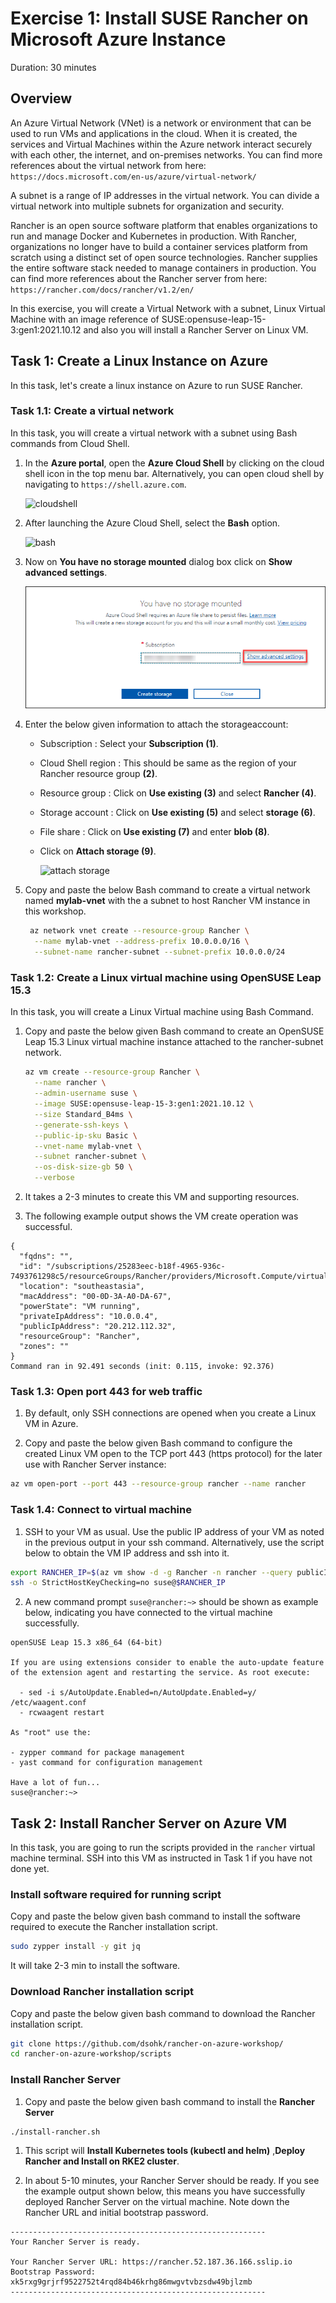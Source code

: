 # Exercise 1: Install SUSE Rancher on Microsoft Azure Instance

Duration: 30 minutes

## Overview

An Azure Virtual Network (VNet) is a network or environment that can be used to run VMs and applications in the cloud. When it is created, the services and Virtual Machines within the Azure network interact securely with each other, the internet, and on-premises networks. You can find more references about the virtual network from here: ```https://docs.microsoft.com/en-us/azure/virtual-network/```

A subnet is a range of IP addresses in the virtual network. You can divide a virtual network into multiple subnets for organization and security.

Rancher is an open source software platform that enables organizations to run and manage Docker and Kubernetes in production. With Rancher, organizations no longer have to build a container services platform from scratch using a distinct set of open source technologies. Rancher supplies the entire software stack needed to manage containers in production. You can find more references about the Rancher server from here: ```https://rancher.com/docs/rancher/v1.2/en/```

In this exercise, you will create a Virtual Network with a subnet, Linux Virtual Machine with an image reference of SUSE:opensuse-leap-15-3:gen1:2021.10.12 and also you will install a Rancher Server on Linux VM.

## Task 1: Create a Linux Instance on Azure

In this task, let's create a linux instance on Azure to run SUSE Rancher.



### Task 1.1: Create a virtual network

In this task, you will create a virtual network with a subnet using Bash commands from Cloud Shell.

1. In the **Azure portal**, open the **Azure Cloud Shell** by clicking on the cloud shell icon in the top menu bar. Alternatively, you can open cloud shell by navigating to `https://shell.azure.com`.

    ![cloudshell](../main/Images/cloudshell.png)
    
1. After launching the Azure Cloud Shell, select the **Bash** option.

     ![bash](../main/Images/bash.png)
    
1. Now on **You have no storage mounted** dialog box click on **Show advanced settings**.

    ![advance-settings](/Images/advance-settings.png)
    
1. Enter the below given information to attach the storageaccount:

    - Subscription : Select your **Subscription (1)**.

    - Cloud Shell region : This should be same as the region of your Rancher resource group **(2)**.

    - Resource group : Click on **Use existing (3)** and select **Rancher (4)**.

    - Storage account : Click on **Use existing (5)** and select **storage<inject key="DID" enableCopy="false"/> (6)**.

    - File share : Click on **Use existing (7)** and enter **blob (8)**.

    - Click on **Attach storage (9)**.

      ![attach storage](../main/Images/attach%20storage.png)

1. Copy and paste the below Bash command to create a virtual network named **mylab-vnet** with the a subnet to host Rancher VM instance in this workshop.

   ```bash
    az network vnet create --resource-group Rancher \
     --name mylab-vnet --address-prefix 10.0.0.0/16 \
     --subnet-name rancher-subnet --subnet-prefix 10.0.0.0/24
   ```
   
### Task 1.2: Create a Linux virtual machine using OpenSUSE Leap 15.3

In this task, you will create a Linux Virtual machine using Bash Command.

1. Copy and paste the below given Bash command to create an OpenSUSE Leap 15.3 Linux virtual machine instance attached to the rancher-subnet network.

   ```bash
   az vm create --resource-group Rancher \
     --name rancher \
     --admin-username suse \
     --image SUSE:opensuse-leap-15-3:gen1:2021.10.12 \
     --size Standard_B4ms \
     --generate-ssh-keys \
     --public-ip-sku Basic \
     --vnet-name mylab-vnet \
     --subnet rancher-subnet \
     --os-disk-size-gb 50 \
     --verbose 
   ```
1. It takes a 2-3 minutes to create this VM and supporting resources. 
 
1. The following example output shows the VM create operation was successful.

```
{
  "fqdns": "",
  "id": "/subscriptions/25283eec-b18f-4965-936c-7493761298c5/resourceGroups/Rancher/providers/Microsoft.Compute/virtualMachines/rancher",
  "location": "southeastasia",
  "macAddress": "00-0D-3A-A0-DA-67",
  "powerState": "VM running",
  "privateIpAddress": "10.0.0.4",
  "publicIpAddress": "20.212.112.32",
  "resourceGroup": "Rancher",
  "zones": ""
}
Command ran in 92.491 seconds (init: 0.115, invoke: 92.376)
```

### Task 1.3: Open port 443 for web traffic

1. By default, only SSH connections are opened when you create a Linux VM in Azure.  

1. Copy and paste the below given Bash command to configure the created Linux VM open to the TCP port 443 (https protocol) for the later use with Rancher Server instance:

```bash
az vm open-port --port 443 --resource-group rancher --name rancher
```

### Task 1.4: Connect to virtual machine

1. SSH to your VM as usual. Use the public IP address of your VM as noted in the previous output in your ssh command. Alternatively, use the script below to obtain the VM IP address and ssh into it.

```bash
export RANCHER_IP=$(az vm show -d -g Rancher -n rancher --query publicIps -o tsv)
ssh -o StrictHostKeyChecking=no suse@$RANCHER_IP
```

2. A new command prompt `suse@rancher:~>` should be shown as example below, indicating you have connected to the virtual machine successfully.

```
openSUSE Leap 15.3 x86_64 (64-bit)

If you are using extensions consider to enable the auto-update feature
of the extension agent and restarting the service. As root execute:

  - sed -i s/AutoUpdate.Enabled=n/AutoUpdate.Enabled=y/ /etc/waagent.conf
  - rcwaagent restart

As "root" use the:

- zypper command for package management
- yast command for configuration management

Have a lot of fun...
suse@rancher:~>
```


## Task 2: Install Rancher Server on Azure VM

In this task, you are going to run the scripts provided in the `rancher` virtual machine terminal. SSH into this VM as instructed in Task 1 if you have not done yet.

### Install software required for running script

Copy and paste the below given bash command to install the software required to execute the Rancher installation script.

```bash
sudo zypper install -y git jq
```
It will take 2-3 min to install the software.

### Download Rancher installation script

Copy and paste the below given bash command to download  the Rancher installation script.

```bash
git clone https://github.com/dsohk/rancher-on-azure-workshop/
cd rancher-on-azure-workshop/scripts
```

### Install Rancher Server

1. Copy and paste the below given bash command to install the **Rancher Server**

```bash
./install-rancher.sh
```
1. This script will **Install Kubernetes tools (kubectl and helm)** ,**Deploy Rancher and Install on RKE2 cluster**.

1. In about 5-10 minutes, your Rancher Server should be ready. If you see the example output shown below, this means you have successfully deployed Rancher Server on the virtual machine. Note down the Rancher URL and initial bootstrap password.

```
---------------------------------------------------------
Your Rancher Server is ready.

Your Rancher Server URL: https://rancher.52.187.36.166.sslip.io
Bootstrap Password: xk5rxg9grjrf9522752t4rqd84b46krhg86mwgvtvbzsdw49bjlzmb
---------------------------------------------------------
```
